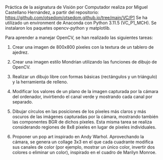 Práctica de la asignatura de Visión por Computador realiza por Miguel Castellano Hernández, a partir del repositorio:  https://github.com/otsedom/otsedom.github.io/tree/main/VC/P1
Se ha utilizado un environment de Anaconda con Python 3.11.5 (VC_P1_MCH).
Se instalaron los paquetes opencv-python y matplotlib.

Para aprender a manejar OpenCV, se han realizado las siguientes tareas:

1. Crear una imagen de 800x800 píxeles con la textura de un tablero de ajedrez.

2. Crear una imagen estilo Mondrian utilizando las funciones de dibujo de OpenCV.

3. Realizar un dibujo libre con formas básicas (rectángulos y un triángulo) y la herramienta de relleno.

4. Modificar los valores de un plano de la imagen capturada por la cámara del ordenador, invirtiendo el canal verde y mostrando cada canal por separado.

5. Dibujar círculos en las posiciones de los píxeles más claros y más oscuros de las imágenes capturadas por la cámara, mostrando también las componentes BGR de dichos píxeles. Esta misma tarea se realiza considerando regiones de 8x8 píxeles en lugar de píxeles individuales.

5. Proponer un pop art inspirado en Andy Warhol. Aprovechando la cámara, se genera un collage 3x3 en el que cada cuadrante modifica sus canales de color (por ejemplo, mostrar un único color, invertir dos colores o eliminar un color), inspirado en el cuadro de Marilyn Monroe.